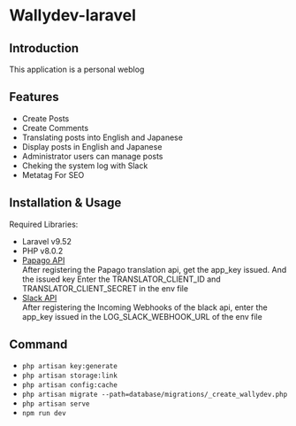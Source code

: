 # Wallydev-laravel

## Introduction

This application is a personal weblog

## Features

-   Create Posts
-   Create Comments
-   Translating posts into English and Japanese
-   Display posts in English and Japanese
-   Administrator users can manage posts
-   Cheking the system log with Slack
-   Metatag For SEO

## Installation & Usage

Required Libraries:

-   Laravel v9.52
-   PHP v8.0.2
-   [Papago API](https://developers.naver.com/docs/papago/papago-nmt-overview.md)  
     After registering the Papago translation api, get the app_key issued. And the issued key
    Enter the TRANSLATOR_CLIENT_ID and TRANSLATOR_CLIENT_SECRET in the env file
-   [Slack API](https://api.slack.com/)  
    After registering the Incoming Webhooks of the black api, enter the app_key issued in the LOG_SLACK_WEBHOOK_URL of the env file

## Command

-   `php artisan key:generate`
-   `php artisan storage:link`
-   `php artisan config:cache`
-   `php artisan migrate --path=database/migrations/_create_wallydev.php`
-   `php artisan serve`
-   `npm run dev`